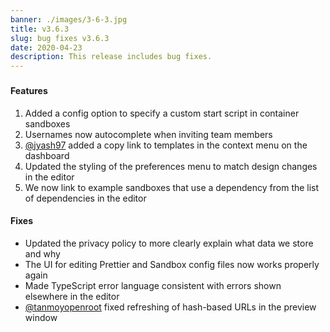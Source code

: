 ```yaml
---
banner: ./images/3-6-3.jpg
title: v3.6.3
slug: bug fixes v3.6.3
date: 2020-04-23
description: This release includes bug fixes.
---
```


###

#### Features

1. Added a config option to specify a custom start script in container sandboxes
2. Usernames now autocomplete when inviting team members
3. [@jyash97](https://github.com/codesandbox/codesandbox-client/pull/3936) added
   a copy link to templates in the context menu on the dashboard
4. Updated the styling of the preferences menu to match design changes in the
   editor
5. We now link to example sandboxes that use a dependency from the list of
   dependencies in the editor

#### Fixes

- Updated the privacy policy to more clearly explain what data we store and why
- The UI for editing Prettier and Sandbox config files now works properly again
- Made TypeScript error language consistent with errors shown elsewhere in the
  editor
- [@tanmoyopenroot](https://github.com/codesandbox/codesandbox-client/pull/3881)
  fixed refreshing of hash-based URLs in the preview window
